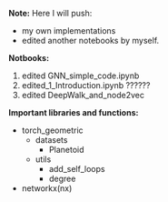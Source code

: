**Note:** Here I will push:
* my own implementations
* edited another notebooks by myself.


**Notbooks:**
1. edited GNN_simple_code.ipynb
2. edited_1_Introduction.ipynb
??????
4. edited DeepWalk_and_node2vec


**Important libraries and functions:**
* torch_geometric
  * datasets 
    * Planetoid
  * utils
    * add_self_loops
    * degree
* networkx(nx)    
